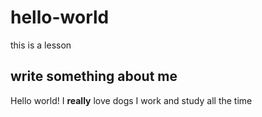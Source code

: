 # hello-world
this is a lesson
## write something about me
Hello world!
I **really** love dogs
I work and study all the time
